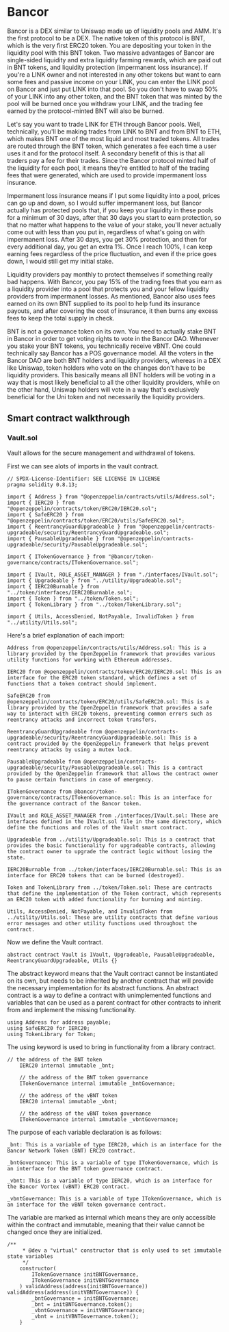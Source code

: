 # Bancor

Bancor is a DEX similar to Uniswap made up of liquidity pools and AMM. It's the first protocol to be a DEX. The native token of this protocol is BNT, which is the very first ERC20 token. You are depositing your token in the liquidity pool with this BNT token. Two massive advantages of Bancor are single-sided liquidity and extra liquidity farming rewards, which are paid out in BNT tokens, and liquidity protection (impermanent loss insurance). If you're a LINK owner and not interested in any other tokens but want to earn some fees and passive income on your LINK, you can enter the LINK pool on Bancor and just put LINK into that pool. So you don't have to swap 50% of your LINK into any other token, and the BNT token that was minted by the pool will be burned once you withdraw your LINK, and the trading fee earned by the protocol-minted BNT will also be burned.

Let's say you want to trade LINK for ETH through Bancor pools. Well, technically, you'll be making trades from LINK to BNT and from BNT to ETH, which makes BNT one of the most liquid and most traded tokens. All trades are routed through the BNT token, which generates a fee each time a user uses it and for the protocol itself. A secondary benefit of this is that all traders pay a fee for their trades. Since the Bancor protocol minted half of the liquidity for each pool, it means they're entitled to half of the trading fees that were generated, which are used to provide impermanent loss insurance.

Impermanent loss insurance means if I put some liquidity into a pool, prices can go up and down, so I would suffer impermanent loss, but Bancor actually has protected pools that, if you keep your liquidity in these pools for a minimum of 30 days, after that 30 days you start to earn protection, so that no matter what happens to the value of your stake, you'll never actually come out with less than you put in, regardless of what's going on with impermanent loss. After 30 days, you get 30% protection, and then for every additional day, you get an extra 1%. Once I reach 100%, I can keep earning fees regardless of the price fluctuation, and even if the price goes down, I would still get my initial stake.

Liquidity providers pay monthly to protect themselves if something really bad happens. With Bancor, you pay 15% of the trading fees that you earn as a liquidity provider into a pool that protects you and your fellow liquidity providers from impermanent losses. As mentioned, Bancor also uses fees earned on its own BNT supplied to its pool to help fund its insurance payouts, and after covering the cost of insurance, it then burns any excess fees to keep the total supply in check.

BNT is not a governance token on its own. You need to actually stake BNT in Bancor in order to get voting rights to vote in the Bancor DAO. Whenever you stake your BNT tokens, you technically receive vBNT. One could technically say Bancor has a POS governance model. All the voters in the Bancor DAO are both BNT holders and liquidity providers, whereas in a DEX like Uniswap, token holders who vote on the changes don't have to be liquidity providers. This basically means all BNT holders will be voting in a way that is most likely beneficial to all the other liquidity providers, while on the other hand, Uniswap holders will vote in a way that's exclusively beneficial for the Uni token and not necessarily the liquidity providers.

## Smart contract walkthrough

### Vault.sol

Vault allows for the secure management and withdrawal of tokens. 

First we can see alots of imports in the vault contract.

```solidity
// SPDX-License-Identifier: SEE LICENSE IN LICENSE
pragma solidity 0.8.13;

import { Address } from "@openzeppelin/contracts/utils/Address.sol";
import { IERC20 } from "@openzeppelin/contracts/token/ERC20/IERC20.sol";
import { SafeERC20 } from "@openzeppelin/contracts/token/ERC20/utils/SafeERC20.sol";
import { ReentrancyGuardUpgradeable } from "@openzeppelin/contracts-upgradeable/security/ReentrancyGuardUpgradeable.sol";
import { PausableUpgradeable } from "@openzeppelin/contracts-upgradeable/security/PausableUpgradeable.sol";

import { ITokenGovernance } from "@bancor/token-governance/contracts/ITokenGovernance.sol";

import { IVault, ROLE_ASSET_MANAGER } from "./interfaces/IVault.sol";
import { Upgradeable } from "../utility/Upgradeable.sol";
import { IERC20Burnable } from "../token/interfaces/IERC20Burnable.sol";
import { Token } from "../token/Token.sol";
import { TokenLibrary } from "../token/TokenLibrary.sol";

import { Utils, AccessDenied, NotPayable, InvalidToken } from "../utility/Utils.sol";
```

Here's a brief explanation of each import:

    Address from @openzeppelin/contracts/utils/Address.sol: This is a library provided by the OpenZeppelin framework that provides various utility functions for working with Ethereum addresses.

    IERC20 from @openzeppelin/contracts/token/ERC20/IERC20.sol: This is an interface for the ERC20 token standard, which defines a set of functions that a token contract should implement.

    SafeERC20 from @openzeppelin/contracts/token/ERC20/utils/SafeERC20.sol: This is a library provided by the OpenZeppelin framework that provides a safe way to interact with ERC20 tokens, preventing common errors such as reentrancy attacks and incorrect token transfers.

    ReentrancyGuardUpgradeable from @openzeppelin/contracts-upgradeable/security/ReentrancyGuardUpgradeable.sol: This is a contract provided by the OpenZeppelin framework that helps prevent reentrancy attacks by using a mutex lock.

    PausableUpgradeable from @openzeppelin/contracts-upgradeable/security/PausableUpgradeable.sol: This is a contract provided by the OpenZeppelin framework that allows the contract owner to pause certain functions in case of emergency.

    ITokenGovernance from @bancor/token-governance/contracts/ITokenGovernance.sol: This is an interface for the governance contract of the Bancor token.

    IVault and ROLE_ASSET_MANAGER from ./interfaces/IVault.sol: These are interfaces defined in the IVault.sol file in the same directory, which define the functions and roles of the Vault smart contract.

    Upgradeable from ../utility/Upgradeable.sol: This is a contract that provides the basic functionality for upgradeable contracts, allowing the contract owner to upgrade the contract logic without losing the state.

    IERC20Burnable from ../token/interfaces/IERC20Burnable.sol: This is an interface for ERC20 tokens that can be burned (destroyed).

    Token and TokenLibrary from ../token/Token.sol: These are contracts that define the implementation of the Token contract, which represents an ERC20 token with added functionality for burning and minting.

    Utils, AccessDenied, NotPayable, and InvalidToken from ../utility/Utils.sol: These are utility contracts that define various error messages and other utility functions used throughout the contract.
    
Now we define the Vault contract.

```solidity
abstract contract Vault is IVault, Upgradeable, PausableUpgradeable, ReentrancyGuardUpgradeable, Utils {}
```

The abstract keyword means that the Vault contract cannot be instantiated on its own, but needs to be inherited by another contract that will provide the necessary implementation for its abstract functions. An abstract contract is a way to define a contract with unimplemented functions and variables that can be used as a parent contract for other contracts to inherit from and implement the missing functionality.

```solidity
using Address for address payable;
using SafeERC20 for IERC20;
using TokenLibrary for Token;
```

The using keyword is used to bring in functionality from a library contract.

```solidity
// the address of the BNT token
    IERC20 internal immutable _bnt;

    // the address of the BNT token governance
    ITokenGovernance internal immutable _bntGovernance;

    // the address of the vBNT token
    IERC20 internal immutable _vbnt;

    // the address of the vBNT token governance
    ITokenGovernance internal immutable _vbntGovernance;
```

The purpose of each variable declaration is as follows:

    _bnt: This is a variable of type IERC20, which is an interface for the Bancor Network Token (BNT) ERC20 contract. 

    _bntGovernance: This is a variable of type ITokenGovernance, which is an interface for the BNT token governance contract. 

    _vbnt: This is a variable of type IERC20, which is an interface for the Bancor Vortex (vBNT) ERC20 contract. 

    _vbntGovernance: This is a variable of type ITokenGovernance, which is an interface for the vBNT token governance contract. 
    
The variable are marked as internal which means they are only accessible within the contract and immutable, meaning that their value cannot be changed once they are initialized.

```solidity
/**
     * @dev a "virtual" constructor that is only used to set immutable state variables
     */
    constructor(
        ITokenGovernance initBNTGovernance,
        ITokenGovernance initVBNTGovernance
    ) validAddress(address(initBNTGovernance)) validAddress(address(initVBNTGovernance)) {
        _bntGovernance = initBNTGovernance;
        _bnt = initBNTGovernance.token();
        _vbntGovernance = initVBNTGovernance;
        _vbnt = initVBNTGovernance.token();
    }
```


